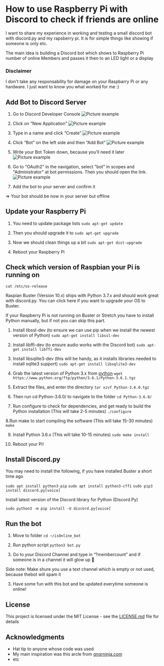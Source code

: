 # How to use Raspberry Pi with Discord to check if friends are online

I want to share my experience in working and testing a small discord bot with discord.py and my rapsberry pi. It is for simple things like showing if someone is only etc.

The main idea is building a Discord bot which shows to Raspberry Pi number of online Members and passes it then to an LED light or a display

### Disclaimer
I don't take any responsability for  damage on your Raspbarry Pi or any hardware. I just want to know you what worked for me :)


## Add Bot to Discord Server

1. Go to Discord Developer Console
![Picture example](https://i2.wp.com/joel.business/wp-content/uploads/2021/01/Go-to-Discord-Developer-Console.png?resize=768%2C122&ssl=1)

2. Click on “New Application”
![Picture example](https://i1.wp.com/joel.business/wp-content/uploads/2021/01/Click-on-New-Application.png?resize=768%2C73&ssl=1)

3. Type in a name and click “Create”
![Picture example](https://i2.wp.com/joel.business/wp-content/uploads/2021/01/Type-in-a-name-and-click-Create.png?w=430&ssl=1)

4. Click “Bot” on the left side and then “Add Bot”
![Picture example](https://i2.wp.com/joel.business/wp-content/uploads/2021/01/Click-Bot-on-the-left-side-and-then-Add-Bot.png?resize=768%2C186&ssl=1)

5. Write your Bot Token down, because you’ll need it later
![Picture example](https://i2.wp.com/joel.business/wp-content/uploads/2021/01/Write-your-Bot-Token-down-because-youll-need-it-later.png?resize=768%2C175&ssl=1)

6. Go to "OAuth2" in the navigation, select "bot" in scopes and "Administrator" at bot permissions. Then you should open the link.
![Picture example](https://i2.wp.com/joel.business/wp-content/uploads/2021/01/Go-to-OAuth2-in-the-navigation-select-bot-in-scopes-and-Administrator-at-bot.png?resize=768%2C439&ssl=1)

7. Add the bot to your server and confirm it

=> Your bot should be now in your server but offline

## Update your Raspberry Pi

1. You need to update package lists
  ```sudo apt-get update```
  
2. Then you should upgrade it to
  ```sudo apt-get upgrade```
  
3. Now we should clean things up a bit
```sudo apt-get dist-upgrade```

4. Reboot your Raspberry Pi



## Check which version of Raspbian your Pi is running on

```cat /etc/os-release```

Raspian Buster (Version 10.x)  ships with Python 3.7.x and should work great with discord.py. You can click here if you want to upgrade your OS to Buster.

If your Raspberry Pi is not running on Buster or Stretch you have to install Python manually, but if not you can skip this part.

1. Install libssl-dev (to ensure we can use pip when we install the newest version of Python)
  ```sudo apt-get install libssl-dev```
  
2. Install libffi-dev (to ensure audio works with the Discord bot)
  ```sudo apt-get install libffi-dev```
  
3. Install libsqlite3-dev (this will be handy, as it installs libraries needed to install sqlite3 support)
  ```sudo apt-get install libsqlite3-dev```
  
4. Grab the latest version of Python 3.x from [python](https://www.python.org/downloads/)
  ```wget https://www.python.org/ftp/python/3.6.1/Python-3.6.1.tgz```
  
5. Extract the files, and enter the directory
  ```tar xzvf Python-3.6.0.tgz```
  
6. Then run cd Python-3.6.0/ to navigate to the folder
  ```cd Python-3.6.0/```

7. Run configure to check for dependencies, and get ready to build the Python installation (This will take 2-5 minutes)
  ```./configure```

8.Run make to start compiling the software (This will take 15-30 minutes)
  ```make```

9. Install Python 3.6.x (This will take 10-15 minutes)
  ```sudo make install```
  
10. Reboot your Pi!



## Install Discord.py

You may need to install the following, if you have installed Buster a short time ago

```sudo apt install python3-pip```
```sudo apt install python3-cffi```
```sudo pip3 install discord.py[voice]```

Install latest version of the Discord library for Python (Discord.Py)

```sudo python3 -m pip install -U discord.py[voice]```

## Run the bot

1. Move to folder
  ```cd ~/isOnline_bot```

2. Run python script
   ```python3 bot.py```
  
2. Go to your Discord Channel and type in “?membercount” and if someone is in a channel it will glow up 🙂

Side note: Make shure you use a text channel which is empty or not used, because thebot will spam it

3. Have some fun with this bot and be updated everytime someone is online!



## License

This project is licensed under the MIT License - see the [LICENSE.md](LICENSE.md) file for details

## Acknowledgments

* Hat tip to anyone whose code was used
* My main inspiration was this arcle from [gngrninja.com](https://www.gngrninja.com/code/2017/3/24/python-create-discord-bot-on-raspberry-pi#idiscordpy)
* etc
